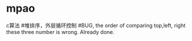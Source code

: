 # mpao
c算法
#堆排序，外层循环控制
#BUG, the order of comparing top,left, right these three number is wrong. Already done.
